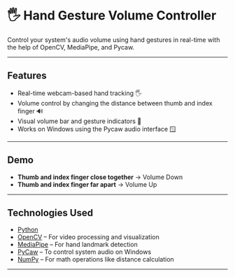 # 🖐️ Hand Gesture Volume Controller

Control your system's audio volume using hand gestures in real-time with the help of OpenCV, MediaPipe, and Pycaw.

---

## Features

- Real-time webcam-based hand tracking 🖐️
- Volume control by changing the distance between thumb and index finger 🔊
- Visual volume bar and gesture indicators 🎯
- Works on Windows using the Pycaw audio interface 🪟

---

## Demo

- **Thumb and index finger close together** → Volume Down
- **Thumb and index finger far apart** → Volume Up

---

## Technologies Used

- [Python](https://www.python.org/)
- [OpenCV](https://opencv.org/) – For video processing and visualization
- [MediaPipe](https://developers.google.com/mediapipe) – For hand landmark detection
- [PyCaw](https://github.com/AndreMiras/pycaw) – To control system audio on Windows
- [NumPy](https://numpy.org/) – For math operations like distance calculation

---
